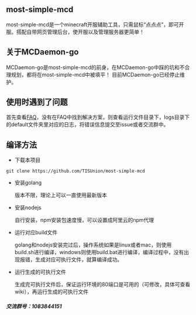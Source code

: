 ## most-simple-mcd

most-simple-mcd是一个minecraft开服辅助工具，只需鼠标“点点点”，即可开服。搭配自带网页管理后台，使开服以及管理服务器更简单！

## 关于MCDaemon-go
MCDaemon-go是most-simple-mcd的前身，在MCDaemon-go中踩的坑和不合理规划，都将在most-simple-mcd中被填平！
目前MCDaemon-go已经停止维护。

## 使用时遇到了问题
首先查看[FAQ](https://github.com/TISUnion/most-simple-mcd/wiki/FAQ)，没有在FAQ中找到解决方案，则查看运行文件目录下，logs目录下的default文件夹里对应的日志，将错误信息提交至issue或者交流群中。

## 编译方法
- 下载本项目
```git
git clone https://github.com/TISUnion/most-simple-mcd
```
- 安装golang

    版本不限，理论上可以一直使用最新版本
    
- 安装nodejs

    自行安装，npm安装包速度慢，可以设置成阿里云的npm代理
    
- 运行对应build文件

    golang和nodejs安装完过后，操作系统如果是linux或者mac，则使用build.sh进行编译，windows则使用build.bat进行编译，编译过程中，没有出现报错，生成对应可执行文件，就算编译成功。

- 运行生成的可执行文件
    
    生成完可执行文件后，保证运行环境的80端口是可用的（可修改，具体可查看wiki），再运行生成的可执行文件
##### 交流群号：1083844151
